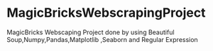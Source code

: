 # MagicBricksWebscrapingProject
MagicBricks Webscaping Project done by using Beautiful Soup,Numpy,Pandas,Matplotlib ,Seaborn and Regular Expression


